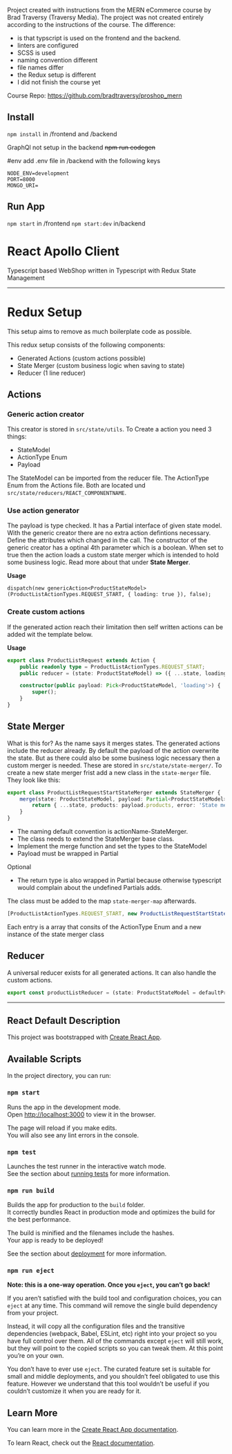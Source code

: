 Project created with instructions from the MERN eCommerce course by Brad Traversy (Traversy Media). 
The project was not created entirely according to the instructions of the course. The difference:
 * is that typscript is used on the frontend and the backend.
 * linters are configured
 * SCSS is used
 * naming convention different
 * file names differ
 * the Redux setup is different
 * I did not finish the course yet
 
Course Repo: https://github.com/bradtraversy/proshop_mern

## Install

`npm install` in /frontend and /backend

GraphQl not setup in the backend
~~npm run codegen~~

#env 
add .env file in /backend with the following keys
````
NODE_ENV=development
PORT=8000
MONGO_URI=
````

## Run App

`npm start` in /frontend
`npm start:dev`  in/backend

# React Apollo Client

Typescript based WebShop written in Typescript with Redux State Management

---
# Redux Setup
This setup aims to remove as much boilerplate code as possible.

This redux setup consists of the following components:
* Generated Actions (custom actions possible)
* State Merger (custom business logic when saving to state)
* Reducer (1 line reducer)

## Actions 

### Generic action creator
This creator is stored in ``src/state/utils``. To Create a action you need 3 things:
* StateModel
* ActionType Enum
* Payload

The StateModel can be imported from the reducer file. The ActionType Enum from the Actions file. Both are located und ``src/state/reducers/REACT_COMPONENTNAME``.

### Use action generator
The payload is type checked. It has a Partial<T> interface of given state model. With the generic creator there are no extra action defintions necessary. Define the attributes which changed in the call. The constructor of the generic creator has a optinal 4th parameter which is a boolean. When set to true then the action loads a custom state merger which is intended to hold some business logic.
Read more about that under **State Merger**.

**Usage**
````typescript#
dispatch(new genericAction<ProductStateModel>(ProductListActionTypes.REQUEST_START, { loading: true }), false);
````  
### Create custom actions
If the generated action reach their limitation then self written actions can be added wit the template below. 

**Usage**
````typescript
export class ProductListRequest extends Action {
    public readonly type = ProductListActionTypes.REQUEST_START;
    public reducer = (state: ProductStateModel) => ({ ...state, loading: this.payload.loading });

    constructor(public payload: Pick<ProductStateModel, 'loading'>) {
        super();
    }
}
````

## State Merger
What is this for? As the name says it merges states. The generated actions include the reducer already. By default the payload of the action overwrite the state. But as there could also be some business logic necessary then a custom merger is needed.
These are stored in ``src/state/state-merger/``. 
To create a new state merger frist add a new class in the ``state-merger`` file. They look like this:

````typescript
export class ProductListRequestStartStateMerger extends StateMerger {
	merge(state: ProductStateModel, payload: Partial<ProductStateModel>): Partial<ProductStateModel> {
		return { ...state, products: payload.products, error: 'State merger says hello :)' };
	}
}
````
* The naming default convention is actionName-StateMerger.
* The class needs to extend the StateMerger base class.
* Implement the merge function and set the types to the StateModel
* Payload must be wrapped in Partial<T>

Optional
* The return type is also wrapped in Partial<T> because otherwise typescript would complain about the undefined Partials adds. 

The class must be added to the map ```state-merger-map``` afterwards.
````typescript
[ProductListActionTypes.REQUEST_START, new ProductListRequestStartStateMerger()]
````
Each entry is a array that consits of the ActionType Enum and a new instance of the state merger class

## Reducer
A universal reducer exists for all generated actions. It can also handle the custom actions.
````typescript
export const productListReducer = (state: ProductStateModel = defaultProductState, action: Action) => universalReducer(state, action);

````


---
## React Default Description

This project was bootstrapped with [Create React App](https://github.com/facebook/create-react-app).

## Available Scripts

In the project directory, you can run:

### `npm start`

Runs the app in the development mode.<br />
Open [http://localhost:3000](http://localhost:3000) to view it in the browser.

The page will reload if you make edits.<br />
You will also see any lint errors in the console.

### `npm test`

Launches the test runner in the interactive watch mode.<br />
See the section about [running tests](https://facebook.github.io/create-react-app/docs/running-tests) for more information.

### `npm run build`

Builds the app for production to the `build` folder.<br />
It correctly bundles React in production mode and optimizes the build for the best performance.

The build is minified and the filenames include the hashes.<br />
Your app is ready to be deployed!

See the section about [deployment](https://facebook.github.io/create-react-app/docs/deployment) for more information.

### `npm run eject`

**Note: this is a one-way operation. Once you `eject`, you can’t go back!**

If you aren’t satisfied with the build tool and configuration choices, you can `eject` at any time. This command will remove the single build dependency from your project.

Instead, it will copy all the configuration files and the transitive dependencies (webpack, Babel, ESLint, etc) right into your project so you have full control over them. All of the commands except `eject` will still work, but they will point to the copied scripts so you can tweak them. At this point you’re on your own.

You don’t have to ever use `eject`. The curated feature set is suitable for small and middle deployments, and you shouldn’t feel obligated to use this feature. However we understand that this tool wouldn’t be useful if you couldn’t customize it when you are ready for it.

## Learn More

You can learn more in the [Create React App documentation](https://facebook.github.io/create-react-app/docs/getting-started).

To learn React, check out the [React documentation](https://reactjs.org/).
